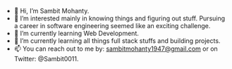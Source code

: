 - 👋 Hi, I’m Sambit Mohanty.
- 👀 I’m interested mainly in knowing things and figuring out stuff. Pursuing a career in software engineering seemed like an exciting challenge.
- 🌱 I’m currently learning  Web Development.
- 💞️ I’m currently learning all things full stack stuffs and building projects.
- 📫 You can reach out to me by: sambitmohanty1947@gmail.com or on Twitter: @Sambit0011.

<!---
sambit826059/sambit826059 is a ✨ special ✨ repository because its `README.md` (this file) appears on your GitHub profile.
You can click the Preview link to take a look at your changes.
--->
